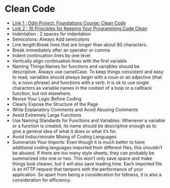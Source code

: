 # Clean Code

- [Link 1 : Odin Project, Foundations Course: Clean Code](https://www.theodinproject.com/lessons/foundations-clean-code)
- [Link 2 : 10 Principles for Keeping Your Programming Code Clean](https://onextrapixel.com/10-principles-for-keeping-your-programming-code-clean)
- Indentation : 2 spaces for indentation
- Semicolons: Always Add semicolons
- Line length:Break lines that are longer than about 80 characters.
- Break immediately after an operator or comma
- Indent continuation lines by one level
- Vertically align continuation lines with the first variable
- Naming Things:Names for functions and variables should be descriptive. Always use camelCase. To keep things consistent and easy to read, variables should always begin with a noun or an adjective (that is, a noun phrase) and functions with a verb. It is ok to use single characters as variable names in the context of a loop or a callback function, but not elsewhere.
- Revise Your Logic Before Coding
- Clearly Expose the Structure of the Page
- Write Explanatory Comments and Avoid Abusing Comments
- Avoid Extremely Large Functions
- Use Naming Standards for Functions and Variables: Whenever a variable or a function is created, its name should be descriptive enough as to give a general idea of what it does or what it’s for.
- Avoid Indiscriminate Mixing of Coding Languages
- Summarize Your Imports: Even though it is much better to have additional coding languages imported from different files, this shouldn’t be abused. If there are too many style sheets, they can probably be summarized into one or two. This won’t only save space and make things look cleaner, but it will also save loading time. Each imported file is an HTTP request that tampers with the performance of your application. So apart from being a consideration for tidiness, it is also a consideration for efficiency.
